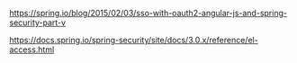 
https://spring.io/blog/2015/02/03/sso-with-oauth2-angular-js-and-spring-security-part-v

https://docs.spring.io/spring-security/site/docs/3.0.x/reference/el-access.html